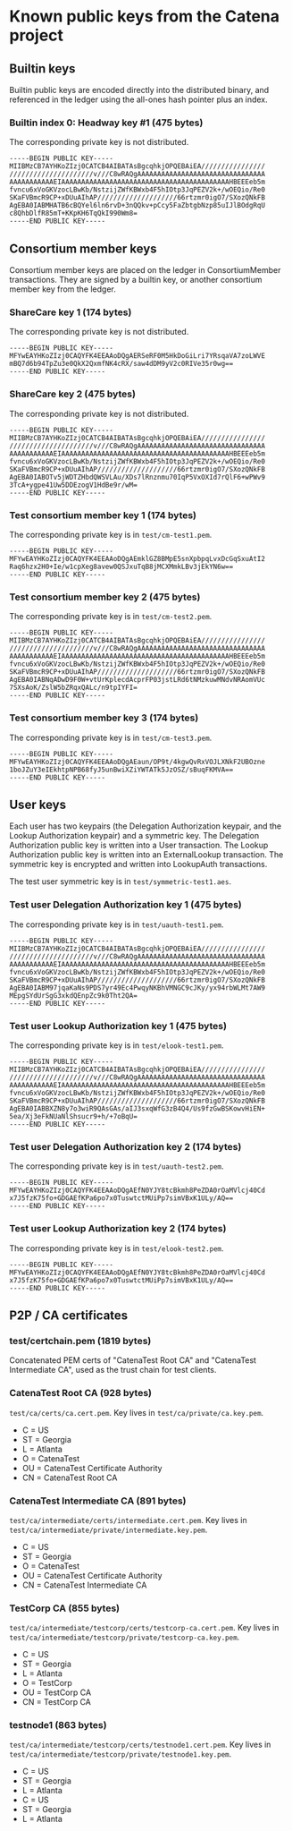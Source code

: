 # Known public keys from the Catena project

## Builtin keys

Builtin public keys are encoded directly into the distributed binary, and
referenced in the ledger using the all-ones hash pointer plus an index.

### Builtin index 0: Headway key #1 (475 bytes)
The corresponding private key is not distributed.
```
-----BEGIN PUBLIC KEY-----
MIIBMzCB7AYHKoZIzj0CATCB4AIBATAsBgcqhkjOPQEBAiEA////////////////
/////////////////////v///C8wRAQgAAAAAAAAAAAAAAAAAAAAAAAAAAAAAAAA
AAAAAAAAAAAEIAAAAAAAAAAAAAAAAAAAAAAAAAAAAAAAAAAAAAAAAAAHBEEEeb5m
fvncu6xVoGKVzocLBwKb/NstzijZWfKBWxb4F5hIOtp3JqPEZV2k+/wOEQio/Re0
SKaFVBmcR9CP+xDUuAIhAP////////////////////66rtzmr0igO7/SXozQNkFB
AgEBA0IABMHATB6cBQYel6ln6rvD+3nQQkv+pCcy5FaZbtgbNzp85uIJlBOdgRqU
c8QhbDlfR85mT+KKpKH6TqQkI990Wm8=
-----END PUBLIC KEY-----
```

## Consortium member keys

Consortium member keys are placed on the ledger in ConsortiumMember
transactions. They are signed by a builtin key, or another consortium member
key from the ledger.

### ShareCare key 1 (174 bytes)
The corresponding private key is not distributed.
```
-----BEGIN PUBLIC KEY-----
MFYwEAYHKoZIzj0CAQYFK4EEAAoDQgAERSeRF0M5HkDoGiLri7YRsqaVA7zoLWVE
mBQ7d6b94TpZu3e0QkX2QxmfNK4cRX/saw4dDM9yV2c0RIVe35r0wg==
-----END PUBLIC KEY-----
```

### ShareCare key 2 (475 bytes)
The corresponding private key is not distributed.
```
-----BEGIN PUBLIC KEY-----
MIIBMzCB7AYHKoZIzj0CATCB4AIBATAsBgcqhkjOPQEBAiEA////////////////
/////////////////////v///C8wRAQgAAAAAAAAAAAAAAAAAAAAAAAAAAAAAAAA
AAAAAAAAAAAEIAAAAAAAAAAAAAAAAAAAAAAAAAAAAAAAAAAAAAAAAAAHBEEEeb5m
fvncu6xVoGKVzocLBwKb/NstzijZWfKBWxb4F5hIOtp3JqPEZV2k+/wOEQio/Re0
SKaFVBmcR9CP+xDUuAIhAP////////////////////66rtzmr0igO7/SXozQNkFB
AgEBA0IABOTv5jWDTZHbdQWSVLAu/XDs7lRnznmu70IqP5VxOXId7rQlF6+wPWv9
3TcA+ygpe41Uw5DDEzogV1HdBe9r/wM=
-----END PUBLIC KEY-----
```

### Test consortium member key 1 (174 bytes)
The corresponding private key is in `test/cm-test1.pem`.
```
-----BEGIN PUBLIC KEY-----
MFYwEAYHKoZIzj0CAQYFK4EEAAoDQgAEmklGZ8BMpE5snXpbpqLvxDcGqSxuAtI2
Raq6hzx2H0+Ie/w1cpXeg8avew0QSJxuTqB8jMCXMmkLBv3jEkYN6w==
-----END PUBLIC KEY-----
```

### Test consortium member key 2 (475 bytes)
The corresponding private key is in `test/cm-test2.pem`.
```
-----BEGIN PUBLIC KEY-----
MIIBMzCB7AYHKoZIzj0CATCB4AIBATAsBgcqhkjOPQEBAiEA////////////////
/////////////////////v///C8wRAQgAAAAAAAAAAAAAAAAAAAAAAAAAAAAAAAA
AAAAAAAAAAAEIAAAAAAAAAAAAAAAAAAAAAAAAAAAAAAAAAAAAAAAAAAHBEEEeb5m
fvncu6xVoGKVzocLBwKb/NstzijZWfKBWxb4F5hIOtp3JqPEZV2k+/wOEQio/Re0
SKaFVBmcR9CP+xDUuAIhAP////////////////////66rtzmr0igO7/SXozQNkFB
AgEBA0IABNqADwD9F0W+vtUrKplecdAcprFP03jstLRd6tNMzkuwMNdvNRAomVUc
7SXsAoK/ZslW5bZRqxQALc/n9tpIYFI=
-----END PUBLIC KEY-----
```

### Test consortium member key 3 (174 bytes)
The corresponding private key is in `test/cm-test3.pem`.
```
-----BEGIN PUBLIC KEY-----
MFYwEAYHKoZIzj0CAQYFK4EEAAoDQgAEaun/OP9t/4kgwQvRxVOJLXNkF2UBOzne
1boJZuY3eIEkhtpNPB68fyJ5unBwiXZiYWTATk5JzOSZ/sBuqFKMVA==
-----END PUBLIC KEY-----
```

## User keys

Each user has two keypairs (the Delegation Authorization keypair, and the
Lookup Authorization keypair) and a symmetric key. The Delegation Authorization
public key is written into a User transaction. The Lookup Authorization
public key is written into an ExternalLookup transaction. The symmetric key is
encrypted and written into LookupAuth transactions.

The test user symmetric key is in `test/symmetric-test1.aes`.

### Test user Delegation Authorization key 1 (475 bytes)
The corresponding private key is in `test/uauth-test1.pem`.
```
-----BEGIN PUBLIC KEY-----
MIIBMzCB7AYHKoZIzj0CATCB4AIBATAsBgcqhkjOPQEBAiEA////////////////
/////////////////////v///C8wRAQgAAAAAAAAAAAAAAAAAAAAAAAAAAAAAAAA
AAAAAAAAAAAEIAAAAAAAAAAAAAAAAAAAAAAAAAAAAAAAAAAAAAAAAAAHBEEEeb5m
fvncu6xVoGKVzocLBwKb/NstzijZWfKBWxb4F5hIOtp3JqPEZV2k+/wOEQio/Re0
SKaFVBmcR9CP+xDUuAIhAP////////////////////66rtzmr0igO7/SXozQNkFB
AgEBA0IABM97jqaKaNs9PDS7yr49Ec4PwqyNKBhVMNGC9cJKy/yx94rbWLMt7AW9
MEpgSYdUrSgG3xkdQEnpZc9k0Tht2QA=
-----END PUBLIC KEY-----
```

### Test user Lookup Authorization key 1 (475 bytes)
The corresponding private key is in `test/elook-test1.pem`.
```
-----BEGIN PUBLIC KEY-----
MIIBMzCB7AYHKoZIzj0CATCB4AIBATAsBgcqhkjOPQEBAiEA////////////////
/////////////////////v///C8wRAQgAAAAAAAAAAAAAAAAAAAAAAAAAAAAAAAA
AAAAAAAAAAAEIAAAAAAAAAAAAAAAAAAAAAAAAAAAAAAAAAAAAAAAAAAHBEEEeb5m
fvncu6xVoGKVzocLBwKb/NstzijZWfKBWxb4F5hIOtp3JqPEZV2k+/wOEQio/Re0
SKaFVBmcR9CP+xDUuAIhAP////////////////////66rtzmr0igO7/SXozQNkFB
AgEBA0IABBXZN8y7o3wiR9QAsGAs/aIJ3sxqWfG3zB4Q4/Us9fzGwBSKowvHiEN+
5ea/Xj3eFkNUaNlShsucr9+h/+7oBqU=
-----END PUBLIC KEY-----
```

### Test user Delegation Authorization key 2 (174 bytes)
The corresponding private key is in `test/uauth-test2.pem`.
```
-----BEGIN PUBLIC KEY-----
MFYwEAYHKoZIzj0CAQYFK4EEAAoDQgAEfN0YJY8tcBkmh8PeZDA0rOaMVlcj40Cd
x7J5fzK75fo+GDGAEfKPa6po7x0TuswtctMUiPp7simVBxK1ULy/AQ==
-----END PUBLIC KEY-----
```

### Test user Lookup Authorization key 2 (174 bytes)
The corresponding private key is in `test/elook-test2.pem`.
```
-----BEGIN PUBLIC KEY-----
MFYwEAYHKoZIzj0CAQYFK4EEAAoDQgAEfN0YJY8tcBkmh8PeZDA0rOaMVlcj40Cd
x7J5fzK75fo+GDGAEfKPa6po7x0TuswtctMUiPp7simVBxK1ULy/AQ==
-----END PUBLIC KEY-----
```

## P2P / CA certificates

### test/certchain.pem (1819 bytes)

Concatenated PEM certs of "CatenaTest Root CA" and "CatenaTest Intermediate CA",
used as the trust chain for test clients.

### CatenaTest Root CA (928 bytes)

`test/ca/certs/ca.cert.pem`. Key lives in `test/ca/private/ca.key.pem`.

* C = US
* ST = Georgia
* L = Atlanta
* O = CatenaTest
* OU = CatenaTest Certificate Authority
* CN = CatenaTest Root CA

### CatenaTest Intermediate CA (891 bytes)

`test/ca/intermediate/certs/intermediate.cert.pem`.
Key lives in `test/ca/intermediate/private/intermediate.key.pem`.

* C = US
* ST = Georgia
* O = CatenaTest
* OU = CatenaTest Certificate Authority
* CN = CatenaTest Intermediate CA


### TestCorp CA (855 bytes)

`test/ca/intermediate/testcorp/certs/testcorp-ca.cert.pem`.
Key lives in `test/ca/intermediate/testcorp/private/testcorp-ca.key.pem`.

* C = US
* ST = Georgia
* L = Atlanta
* O = TestCorp
* OU = TestCorp CA
* CN = TestCorp CA

### testnode1 (863 bytes)

`test/ca/intermediate/testcorp/certs/testnode1.cert.pem`.
Key lives in `test/ca/intermediate/testcorp/private/testnode1.key.pem`.

* C = US
* ST = Georgia
* L = Atlanta
* C = US
* ST = Georgia
* L = Atlanta
